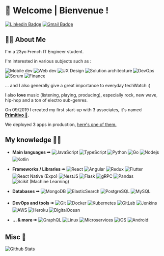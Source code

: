 # 🦉 Welcome | Bienvenue ! 

[![Linkedin Badge](https://img.shields.io/badge/-Thomas%20Martin-blue?style=flat-square&logo=Linkedin&logoColor=white&link=https://www.linkedin.com/in/anirudhemmadi/)](https://www.linkedin.com/in/thomas-martin-348238161/)
[![Gmail Badge](https://img.shields.io/badge/-thomas.martindev@gmail.com-c14438?style=flat-square&logo=Gmail&logoColor=white&link=mailto:thomas.martindev@gmail.com)](mailto:thomas.martindev@gmail.com)

## 👨‍🎤 About Me

I'm a 23yo French IT Engineer student.

I'm interested in various subjects such as : 


![Mobile dev](https://img.shields.io/badge/-Mobile%20dev-blue?style=for-the-badge)
![Web dev](https://img.shields.io/badge/-Web%20dev-red?style=for-the-badge)
![UX Design](https://img.shields.io/badge/-UX%20Desgin-purple?style=for-the-badge)
![Solution architecture](https://img.shields.io/badge/-Solution%20architecture-yellow?style=for-the-badge)
![DevOps](https://img.shields.io/badge/-DevOps-green?style=for-the-badge)
![Scrum](https://img.shields.io/badge/-Scrum-orange?style=for-the-badge)
![Finance](https://img.shields.io/badge/-Finance-grey?style=for-the-badge)

... and I also generally give a great importance to everyday techWatch :)

I also **love** music (listening, playing, producing), especially rock, new wave, hip-hop and a ton of electro sub-genres.

On 09/2019 I created my first start-up with 3 associates, it's named [**Primitivo 🦉**](https://github.com/PrimitivoFR). 

We deployed 3 apps in production, [here's one of them.](https://circlebar.fr)

## My knowledge 🧠💡

- **Main languages 🠚**
![JavaScript](https://img.shields.io/badge/-JavaScript-black?style=flat-square&logo=javascript)
![TypeScript](https://img.shields.io/badge/-TypeScript-007ACC?style=flat-square&logo=typescript)
![Python](https://img.shields.io/badge/-Python-yellow?style=flat-square&logo=Python)
![Go](https://img.shields.io/badge/-Go-1572B6?style=flat-square&logo=go)
![Nodejs](https://img.shields.io/badge/-Nodejs-green?style=flat-square&logo=Node.js)
![Kotlin](https://img.shields.io/badge/-Kotlin-orange?style=flat-square&logo=Kotlin)

- **Frameworks / Libraries 🠚**
![React](https://img.shields.io/badge/-React-black?style=flat-square&logo=react)
![Angular](https://img.shields.io/badge/-Angular-red?style=flat-square&logo=angular)
![Redux](https://img.shields.io/badge/-Redux-purple?style=flat-square&logo=Redux)
![Flutter](https://img.shields.io/badge/-Flutter-007ACC?style=flat-square&logo=Flutter)
![React Native (Expo)](https://img.shields.io/badge/-React%20Native%20(Expo)-black?style=flat-square&logo=Expo)
![NestJS](https://img.shields.io/badge/-NestJS-red?style=flat-square&logo=NestJS)
![Flask](https://img.shields.io/badge/-Flask-grey?style=flat-square&logo=flask)
![gRPC](https://img.shields.io/badge/-gRPC-white?style=flat-square&logo=google)
![Pandas](https://img.shields.io/badge/-Pandas-purple?style=flat-square&logo=Pandas)
![Scikit (Machine Learning)](https://img.shields.io/badge/-Scikit%20(Machine%20Learning)-white?style=flat-square&logo=scikit-learn)

- **Databases 🠚**
![MongoDB](https://img.shields.io/badge/-MongoDB-black?style=flat-square&logo=mongodb)
![ElasticSearch](https://img.shields.io/badge/-ElasticSearch-005571?style=flat-square&logo=elasticsearch)
![PostgreSQL](https://img.shields.io/badge/-PostgreSQL-336791?style=flat-square&logo=postgresql)
![MySQL](https://img.shields.io/badge/-MySQL-black?style=flat-square&logo=mysql)

- **DevOps and tools 🠚**
![Git](https://img.shields.io/badge/-Git-black?style=flat-square&logo=git)
![Docker](https://img.shields.io/badge/-Docker-black?style=flat-square&logo=docker)
![Kubernetes](https://img.shields.io/badge/-Kubernetes-white?style=flat-square&logo=Kubernetes)
![GitLab](https://img.shields.io/badge/-GitLab-green?style=flat-square&logo=GitLab)
![Jenkins](https://img.shields.io/badge/-Jenkins-white?style=flat-square&logo=Jenkins)
![AWS](https://img.shields.io/badge/-AWS-yellow?style=flat-square&logo=amazon-AWS)
![Heroku](https://img.shields.io/badge/-Heroku-430098?style=flat-square&logo=heroku)
![DigitalOcean](https://img.shields.io/badge/-Digital%20Ocean-darkblue?style=flat-square&logo=digitalocean)

- **... & more 🠚**
![GraphQL](https://img.shields.io/badge/-GraphQL-E10098?style=flat-square&logo=graphql)
![Linux](https://img.shields.io/badge/-Linux-yellow?style=flat-square&logo=Linux)
![Microservices](https://img.shields.io/badge/-Microservices-blue?style=flat-square)
![iOS](https://img.shields.io/badge/-iOS-grey?style=flat-square&logo=apple)
![Android](https://img.shields.io/badge/-Android-green?style=flat-square&logo=Android)

## Misc 🤔

![Github Stats](https://github-readme-stats.vercel.app/api?username=applinh&count_private=true&show_icons=true&include_all_commits=true&theme=dracula)